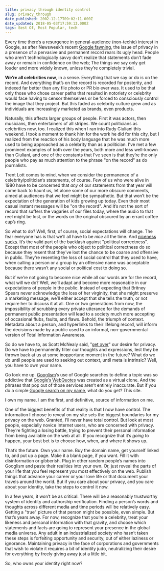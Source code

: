 ```yaml
---
title: privacy through identity control
slug: privacy_through
date_published: 2002-12-17T09:02:11.000Z
date_updated: 2018-05-03T17:59:13.000Z
tags: Best Of, Most Popular, tech
---
```


Every time there’s a resurgence in general-audience (non-techie) interest in Google, as after Newsweek’s recent [Google fawning](http://www.msnbc.com/news/844175.asp), the issue of privacy in a presence of a pervasive and permanent record rears its ugly head. People who aren’t technologically savvy don’t realize that statements don’t fade away or remain in confidence on the web; The things we say only get louder and more widely known, unless they’re completely trivial.

**We’re all celebrities now**, in a sense. Everything that we say or do is on the record. And everything that’s on the record is recorded for posterity, and indexed far better than any file photo or PR bio ever was. It used to be that only those who chose career paths that resulted in notoriety or celebrity would face having to censor themselves or be forced to consciously control the image that they project. But this faded as celebrity culture grew and as individuals are increasingly marketed as brands, even products.

Naturally, this affects larger groups of people. First it was actors, then musicians, then entertainers of all stripes. We count politicians as celebrities now, too. I realized this when I ran into Rudy Giuliani this weekend. I took a moment to thank him for the work he did for this city, but I realized from the reaction of his body language that he was much more used to being approached as a celebrity than as a politician. I’ve met a few prominent examples of both over the years, both more and less well-known than Giuliani, and one of the constants that I’ve seen is that they’re the only people who pay as much attention to the phrase "on the record" as do journalists.

Trent Lott comes to mind, when we consider the permanence of a celebrity/politician’s statements, of course. Few of us who were alive in 1980 have to be concerned that *any* of our statements from that year will come back to haunt us, let alone some of our more obscure comments, aimed at audiences that we feel might be sympathetic. But that won’t be the expectation of the generation of kids growing up today. Even their most casual instant messages will be "on the record". And it’s not the sort of record that suffers the vagaries of our files today, where the audio to that reel might be lost, or the words on the original obscured by an errant coffee cup’s ring.

So what to do? Well, first, of course, social expectations will change. The fear everyone has is that we’ll all have to be *nice* all the time. And [niceness sucks](http://newyorker.com/talk/content/?021223ta_talk_gladwell). It’s the valid part of the backlash against "political correctness". Except that most of the people who object to political correctness do so because they resent that they’ve lost the chance to be coarse and offensive in public. They’re resenting the loss of social control that they used to have, when calling a person or a group by an offensive name was acceptable because there wasn’t any social or political cost to doing so.

But if we’re not going to become nice while all our words are for the record, what will we do? Well, we’ll adapt and become more reasonable in our expectations of people in the public. Instead of expecting that Britney Spears never acknowledge the loss of her virginity, that she might preserve a marketing message, we’ll either accept that she tells the truth, or not require her to discuss it at all. One or two generations from now, the impossibility of scrubbing every private utterance for the demands of permanent public presentation will lead to a society much more accepting of occasional flubs, faults, and flaws. Behold, the triumph of context. Metadata about a person, and hyperlinks to their lifelong record, will inform the decisions made by a public used to an informal, non-governmental version of Total Information Awareness.

So do we have to, as Scott McNealy said, "[get over](http://www.wired.com/news/politics/0,1283,17538,00.html)" our desire for privacy. Do we have to permanently filter our thoughts and expressions, lest they be thrown back at us at some inopportune moment in the future? What do we do until people are used to seeking out context, until meta is intrinsic? Well, you have to own your name.

Go look me up. [Googlism](http://www.googlism.com/index.htm?ism=Anil+Dash&amp;type=1)‘s use of Google searches to define a topic was so addictive that [Google’s WebQuotes](http://labs.google.com/cgi-bin/webquotes?num_quotes=10&amp;q=Anil+Dash&amp;btnG=Google+WebQuotes+Search&amp;show_titles=1&amp;bold_links=1) was created as a virtual clone. And the phrases that pop out of those services aren’t entirely inaccurate. But if you do a simple [Google search on my name](http://www.google.com/search?q=Anil+Dash), what do you get? This site.

I own my name. I am the first, and definitive, source of information on me.

One of the biggest benefits of that reality is that I now have control. The information I choose to reveal on my site sets the biggest boundaries for my privacy on the web. Granted, I’ll never have total control. But look at most people, especially novice Internet users, who are concerned with privacy. They’re fighting a losing battle, trying to prevent their personal information from being available on the web at all. If you recognize that it’s *going* to happen, your best bet is to choose how, when, and where it shows up.

That’s the future. Own your name. Buy the domain name, get yourself linked to, and put up a page. Make it a blank page, if you want. Fill it with disinformation or gibberish. Plug in other random people’s names into Googlism and paste their realities into your own. Or, just reveal the parts of your life that you feel represent you most effectively on the web. Publish things that advance your career or your love life or that document your travels around the world. But if you care about your privacy, and you care about your identity, take the steps to control it now.

In a few years, it won’t be as critical. There will be a reasonably trustworthy system of identity and authorship verification. Finding a person’s words and thoughts across different media and time periods will be relatively easy. Getting a "true" picture of that person might be possible, even simple. But that’s years away. For now, recognize that you’re a celebrity, treat your likeness and personal information with that gravity, and choose which statements and facts are going to represent your presence in the global media universe. Any adult in an industrialized society who hasn’t taken these steps is forfeiting opportunity and security, out of either laziness or ignorance. Maintaining privacy in the face of corporations and governments that wish to violate it requires a bit of identity judo, neutralizing their desire for everything by freely giving away just a little bit.

So, who owns your identity right now?
